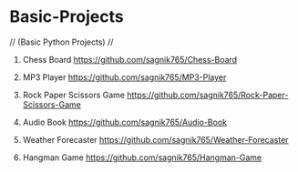 # Basic-Projects


//
(Basic Python Projects)
//

1. Chess Board    https://github.com/sagnik765/Chess-Board

2. MP3 Player   https://github.com/sagnik765/MP3-Player

3. Rock Paper Scissors Game    https://github.com/sagnik765/Rock-Paper-Scissors-Game

4. Audio Book   https://github.com/sagnik765/Audio-Book

5. Weather Forecaster   https://github.com/sagnik765/Weather-Forecaster

6. Hangman Game   https://github.com/sagnik765/Hangman-Game
